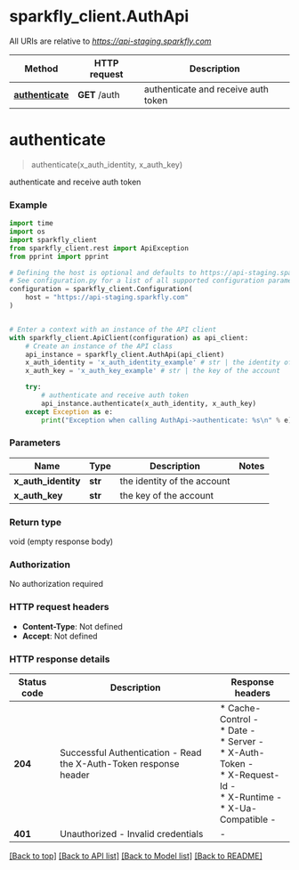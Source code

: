 # sparkfly_client.AuthApi

All URIs are relative to *https://api-staging.sparkfly.com*

Method | HTTP request | Description
------------- | ------------- | -------------
[**authenticate**](AuthApi.md#authenticate) | **GET** /auth | authenticate and receive auth token


# **authenticate**
> authenticate(x_auth_identity, x_auth_key)

authenticate and receive auth token

### Example

```python
import time
import os
import sparkfly_client
from sparkfly_client.rest import ApiException
from pprint import pprint

# Defining the host is optional and defaults to https://api-staging.sparkfly.com
# See configuration.py for a list of all supported configuration parameters.
configuration = sparkfly_client.Configuration(
    host = "https://api-staging.sparkfly.com"
)


# Enter a context with an instance of the API client
with sparkfly_client.ApiClient(configuration) as api_client:
    # Create an instance of the API class
    api_instance = sparkfly_client.AuthApi(api_client)
    x_auth_identity = 'x_auth_identity_example' # str | the identity of the account
    x_auth_key = 'x_auth_key_example' # str | the key of the account

    try:
        # authenticate and receive auth token
        api_instance.authenticate(x_auth_identity, x_auth_key)
    except Exception as e:
        print("Exception when calling AuthApi->authenticate: %s\n" % e)
```



### Parameters

Name | Type | Description  | Notes
------------- | ------------- | ------------- | -------------
 **x_auth_identity** | **str**| the identity of the account | 
 **x_auth_key** | **str**| the key of the account | 

### Return type

void (empty response body)

### Authorization

No authorization required

### HTTP request headers

 - **Content-Type**: Not defined
 - **Accept**: Not defined

### HTTP response details
| Status code | Description | Response headers |
|-------------|-------------|------------------|
**204** | Successful Authentication - Read the X-Auth-Token response header |  * Cache-Control -  <br>  * Date -  <br>  * Server -  <br>  * X-Auth-Token -  <br>  * X-Request-Id -  <br>  * X-Runtime -  <br>  * X-Ua-Compatible -  <br>  |
**401** | Unauthorized - Invalid credentials |  -  |

[[Back to top]](#) [[Back to API list]](../README.md#documentation-for-api-endpoints) [[Back to Model list]](../README.md#documentation-for-models) [[Back to README]](../README.md)

